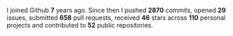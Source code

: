 
I joined Github **7** years ago. Since then I pushed **2870** commits, opened **29** issues, submitted **658** pull requests, received **46** stars across **110** personal projects and contributed to **52** public repositories.
